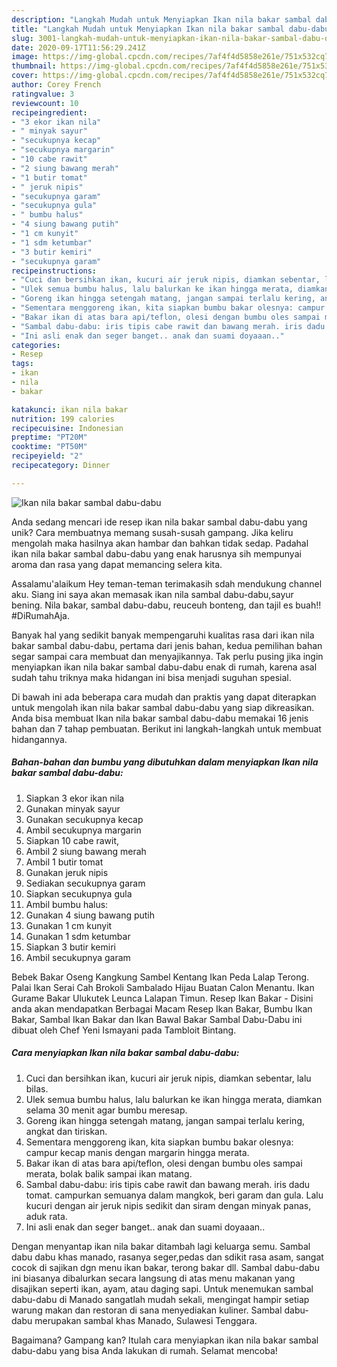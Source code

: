 ```yaml
---
description: "Langkah Mudah untuk Menyiapkan Ikan nila bakar sambal dabu-dabu Anti Gagal"
title: "Langkah Mudah untuk Menyiapkan Ikan nila bakar sambal dabu-dabu Anti Gagal"
slug: 3001-langkah-mudah-untuk-menyiapkan-ikan-nila-bakar-sambal-dabu-dabu-anti-gagal
date: 2020-09-17T11:56:29.241Z
image: https://img-global.cpcdn.com/recipes/7af4f4d5858e261e/751x532cq70/ikan-nila-bakar-sambal-dabu-dabu-foto-resep-utama.jpg
thumbnail: https://img-global.cpcdn.com/recipes/7af4f4d5858e261e/751x532cq70/ikan-nila-bakar-sambal-dabu-dabu-foto-resep-utama.jpg
cover: https://img-global.cpcdn.com/recipes/7af4f4d5858e261e/751x532cq70/ikan-nila-bakar-sambal-dabu-dabu-foto-resep-utama.jpg
author: Corey French
ratingvalue: 3
reviewcount: 10
recipeingredient:
- "3 ekor ikan nila"
- " minyak sayur"
- "secukupnya kecap"
- "secukupnya margarin"
- "10 cabe rawit"
- "2 siung bawang merah"
- "1 butir tomat"
- " jeruk nipis"
- "secukupnya garam"
- "secukupnya gula"
- " bumbu halus"
- "4 siung bawang putih"
- "1 cm kunyit"
- "1 sdm ketumbar"
- "3 butir kemiri"
- "secukupnya garam"
recipeinstructions:
- "Cuci dan bersihkan ikan, kucuri air jeruk nipis, diamkan sebentar, lalu bilas."
- "Ulek semua bumbu halus, lalu balurkan ke ikan hingga merata, diamkan selama 30 menit agar bumbu meresap."
- "Goreng ikan hingga setengah matang, jangan sampai terlalu kering, angkat dan tiriskan."
- "Sementara menggoreng ikan, kita siapkan bumbu bakar olesnya: campur kecap manis dengan margarin hingga merata."
- "Bakar ikan di atas bara api/teflon, olesi dengan bumbu oles sampai merata, bolak balik sampai ikan matang."
- "Sambal dabu-dabu: iris tipis cabe rawit dan bawang merah. iris dadu tomat. campurkan semuanya dalam mangkok, beri garam dan gula. Lalu kucuri dengan air jeruk nipis sedikit dan siram dengan minyak panas, aduk rata."
- "Ini asli enak dan seger banget.. anak dan suami doyaaan.."
categories:
- Resep
tags:
- ikan
- nila
- bakar

katakunci: ikan nila bakar 
nutrition: 199 calories
recipecuisine: Indonesian
preptime: "PT20M"
cooktime: "PT50M"
recipeyield: "2"
recipecategory: Dinner

---
```



![Ikan nila bakar sambal dabu-dabu](https://img-global.cpcdn.com/recipes/7af4f4d5858e261e/751x532cq70/ikan-nila-bakar-sambal-dabu-dabu-foto-resep-utama.jpg)

Anda sedang mencari ide resep ikan nila bakar sambal dabu-dabu yang unik? Cara membuatnya memang susah-susah gampang. Jika keliru mengolah maka hasilnya akan hambar dan bahkan tidak sedap. Padahal ikan nila bakar sambal dabu-dabu yang enak harusnya sih mempunyai aroma dan rasa yang dapat memancing selera kita.

Assalamu&#39;alaikum Hey teman-teman terimakasih sdah mendukung channel aku. Siang ini saya akan memasak ikan nila sambal dabu-dabu,sayur bening. Nila bakar, sambal dabu-dabu, reuceuh bonteng, dan tajil es buah!! #DiRumahAja.

Banyak hal yang sedikit banyak mempengaruhi kualitas rasa dari ikan nila bakar sambal dabu-dabu, pertama dari jenis bahan, kedua pemilihan bahan segar sampai cara membuat dan menyajikannya. Tak perlu pusing jika ingin menyiapkan ikan nila bakar sambal dabu-dabu enak di rumah, karena asal sudah tahu triknya maka hidangan ini bisa menjadi suguhan spesial.


Di bawah ini ada beberapa cara mudah dan praktis yang dapat diterapkan untuk mengolah ikan nila bakar sambal dabu-dabu yang siap dikreasikan. Anda bisa membuat Ikan nila bakar sambal dabu-dabu memakai 16 jenis bahan dan 7 tahap pembuatan. Berikut ini langkah-langkah untuk membuat hidangannya.

<!--inarticleads1-->

##### Bahan-bahan dan bumbu yang dibutuhkan dalam menyiapkan Ikan nila bakar sambal dabu-dabu:

1. Siapkan 3 ekor ikan nila
1. Gunakan  minyak sayur
1. Gunakan secukupnya kecap
1. Ambil secukupnya margarin
1. Siapkan 10 cabe rawit,
1. Ambil 2 siung bawang merah
1. Ambil 1 butir tomat
1. Gunakan  jeruk nipis
1. Sediakan secukupnya garam
1. Siapkan secukupnya gula
1. Ambil  bumbu halus:
1. Gunakan 4 siung bawang putih
1. Gunakan 1 cm kunyit
1. Gunakan 1 sdm ketumbar
1. Siapkan 3 butir kemiri
1. Ambil secukupnya garam


Bebek Bakar Oseng Kangkung Sambel Kentang Ikan Peda Lalap Terong. Palai Ikan Serai Cah Brokoli Sambalado Hijau Buatan Calon Menantu. Ikan Gurame Bakar Ulukutek Leunca Lalapan Timun. Resep Ikan Bakar - Disini anda akan mendapatkan Berbagai Macam Resep Ikan Bakar, Bumbu Ikan Bakar, Sambal Ikan Bakar dan Ikan Bawal Bakar Sambal Dabu-Dabu ini dibuat oleh Chef Yeni Ismayani pada Tambloit Bintang. 

<!--inarticleads2-->

##### Cara menyiapkan Ikan nila bakar sambal dabu-dabu:

1. Cuci dan bersihkan ikan, kucuri air jeruk nipis, diamkan sebentar, lalu bilas.
1. Ulek semua bumbu halus, lalu balurkan ke ikan hingga merata, diamkan selama 30 menit agar bumbu meresap.
1. Goreng ikan hingga setengah matang, jangan sampai terlalu kering, angkat dan tiriskan.
1. Sementara menggoreng ikan, kita siapkan bumbu bakar olesnya: campur kecap manis dengan margarin hingga merata.
1. Bakar ikan di atas bara api/teflon, olesi dengan bumbu oles sampai merata, bolak balik sampai ikan matang.
1. Sambal dabu-dabu: iris tipis cabe rawit dan bawang merah. iris dadu tomat. campurkan semuanya dalam mangkok, beri garam dan gula. Lalu kucuri dengan air jeruk nipis sedikit dan siram dengan minyak panas, aduk rata.
1. Ini asli enak dan seger banget.. anak dan suami doyaaan..


Dengan menyantap ikan nila bakar ditambah lagi keluarga semu. Sambal dabu dabu khas manado, rasanya seger,pedas dan sdikit rasa asam, sangat cocok di sajikan dgn menu ikan bakar, terong bakar dll. Sambal dabu-dabu ini biasanya dibalurkan secara langsung di atas menu makanan yang disajikan seperti ikan, ayam, atau daging sapi. Untuk menemukan sambal dabu-dabu di Manado sangatlah mudah sekali, mengingat hampir setiap warung makan dan restoran di sana menyediakan kuliner. Sambal dabu-dabu merupakan sambal khas Manado, Sulawesi Tenggara. 

Bagaimana? Gampang kan? Itulah cara menyiapkan ikan nila bakar sambal dabu-dabu yang bisa Anda lakukan di rumah. Selamat mencoba!
